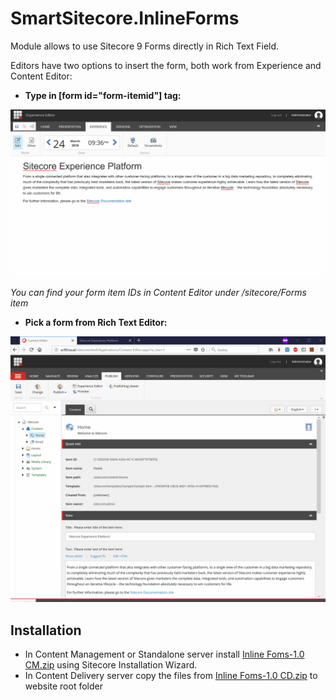 # SmartSitecore.InlineForms

Module allows to use Sitecore 9 Forms directly in Rich Text Field.

Editors have two options to insert the form, both work from Experience and Content Editor:

* **Type in [form id="form-itemid"] tag:**

![Sitecore Inline Forms Experience Editor](documentation/Sitecore-Inline-Forms-Experience-Editor.gif)

*You can find your form item IDs in Content Editor under /sitecore/Forms item*

* **Pick a form from Rich Text Editor:**

![Sitecore Inline Forms Rich Text Editor](documentation/Sitecore-Inline-Forms-Rich-Text-Editor.gif)

## Installation

* In Content Management or Standalone server install [Inline Foms-1.0 CM.zip](sc.package) using Sitecore Installation Wizard.
* In Content Delivery server copy the files from [Inline Foms-1.0 CD.zip](sc.package) to website root folder
